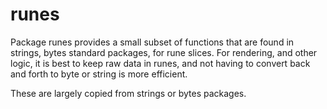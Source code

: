 # runes

Package runes provides a small subset of functions that are found in strings, bytes standard packages, for rune slices.  For rendering, and other logic, it is best to keep raw data in runes, and not having to convert back and forth to byte or string is more efficient.

These are largely copied from strings or bytes packages.

